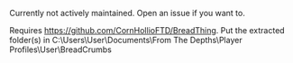 Currently not actively maintained. Open an issue if you want to.

Requires https://github.com/CornHollioFTD/BreadThing.
Put the extracted folder(s) in
C:\Users\User\Documents\From The Depths\Player Profiles\User\BreadCrumbs
